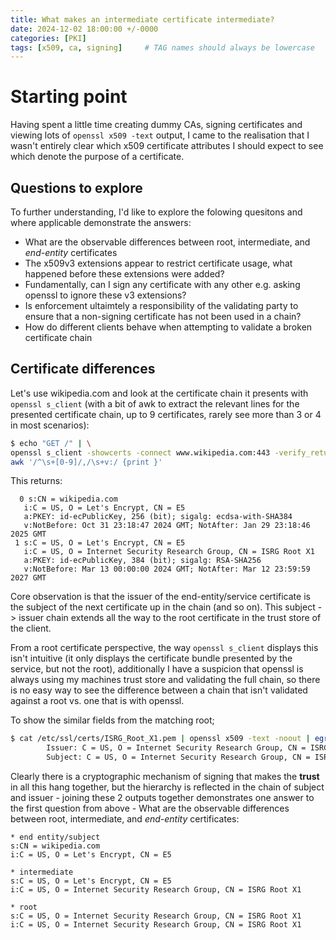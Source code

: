 ```yaml
---
title: What makes an intermediate certificate intermediate?
date: 2024-12-02 18:00:00 +/-0000
categories: [PKI]
tags: [x509, ca, signing]     # TAG names should always be lowercase
---
```


# Starting point

Having spent a little time creating dummy CAs, signing certificates and viewing lots of `openssl x509 -text` output, I came to the realisation that I wasn't entirely clear which x509 certificate attributes I should expect to see which denote the purpose of a certificate.

## Questions to explore

To further understanding, I'd like to explore the folowing quesitons and where applicable demonstrate the answers:

- What are the observable differences between root, intermediate, and *end-entity* certificates
- The x509v3 extensions appear to restrict certificate usage, what happened before these extensions were added?
- Fundamentally, can I sign any certificate with any other e.g. asking openssl to ignore these v3 extensions?  
- Is enforcement ultaimtely a responsibility of the validating party to ensure that a non-signing certificate has not been used in a chain?
- How do different clients behave when attempting to validate a broken certificate chain 


## Certificate differences

Let's use wikipedia.com and look at the certificate chain it presents with `openssl s_client` (with a bit of awk to extract the relevant lines for the presented certificate chain, up to 9 certificates, rarely see more than 3 or 4 in most scenarios):

```bash
$ echo "GET /" | \
openssl s_client -showcerts -connect www.wikipedia.com:443 -verify_return_error  2>&1 | \
awk '/^\s+[0-9]/,/\s+v:/ {print }'
```

This returns:

```text
  0 s:CN = wikipedia.com
   i:C = US, O = Let's Encrypt, CN = E5
   a:PKEY: id-ecPublicKey, 256 (bit); sigalg: ecdsa-with-SHA384
   v:NotBefore: Oct 31 23:18:47 2024 GMT; NotAfter: Jan 29 23:18:46 2025 GMT
 1 s:C = US, O = Let's Encrypt, CN = E5
   i:C = US, O = Internet Security Research Group, CN = ISRG Root X1
   a:PKEY: id-ecPublicKey, 384 (bit); sigalg: RSA-SHA256
   v:NotBefore: Mar 13 00:00:00 2024 GMT; NotAfter: Mar 12 23:59:59 2027 GMT
```

Core observation is that the issuer of the end-entity/service certificate is the subject of the next certificate up in the chain (and so on).  This subject -> issuer chain extends all the way to the root certificate in the trust store of the client.

From a root certificate perspective, the way `openssl s_client` displays this isn't intuitive (it only displays the certificate bundle presented by the service, but not the root), additionally I have a suspicion that openssl is always using my machines trust store and validating the full chain, so there is no easy way to see the difference between a chain that isn't validated against a root vs. one that is with openssl.

To show the similar fields from the matching root;

```bash
$ cat /etc/ssl/certs/ISRG_Root_X1.pem | openssl x509 -text -noout | egrep 'Issuer:|Subject:'
        Issuer: C = US, O = Internet Security Research Group, CN = ISRG Root X1
        Subject: C = US, O = Internet Security Research Group, CN = ISRG Root X1
```

Clearly there is a cryptographic mechanism of signing that makes the **trust** in all this hang together, but the hierarchy is reflected in the chain of subject and issuer - joining these 2 outputs together demonstrates one answer to the first question from above - What are the observable differences between root, intermediate, and *end-entity* certificates:

```text
* end entity/subject
s:CN = wikipedia.com
i:C = US, O = Let's Encrypt, CN = E5

* intermediate
s:C = US, O = Let's Encrypt, CN = E5
i:C = US, O = Internet Security Research Group, CN = ISRG Root X1

* root
s:C = US, O = Internet Security Research Group, CN = ISRG Root X1
i:C = US, O = Internet Security Research Group, CN = ISRG Root X1

```
